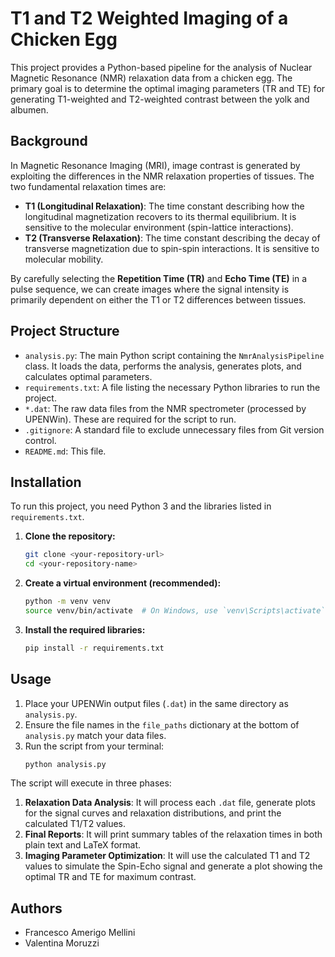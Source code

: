 # T1 and T2 Weighted Imaging of a Chicken Egg

This project provides a Python-based pipeline for the analysis of Nuclear Magnetic Resonance (NMR) relaxation data from a chicken egg. The primary goal is to determine the optimal imaging parameters (TR and TE) for generating T1-weighted and T2-weighted contrast between the yolk and albumen.

## Background

In Magnetic Resonance Imaging (MRI), image contrast is generated by exploiting the differences in the NMR relaxation properties of tissues. The two fundamental relaxation times are:
- **T1 (Longitudinal Relaxation)**: The time constant describing how the longitudinal magnetization recovers to its thermal equilibrium. It is sensitive to the molecular environment (spin-lattice interactions).
- **T2 (Transverse Relaxation)**: The time constant describing the decay of transverse magnetization due to spin-spin interactions. It is sensitive to molecular mobility.

By carefully selecting the **Repetition Time (TR)** and **Echo Time (TE)** in a pulse sequence, we can create images where the signal intensity is primarily dependent on either the T1 or T2 differences between tissues.

## Project Structure

- `analysis.py`: The main Python script containing the `NmrAnalysisPipeline` class. It loads the data, performs the analysis, generates plots, and calculates optimal parameters.
- `requirements.txt`: A file listing the necessary Python libraries to run the project.
- `*.dat`: The raw data files from the NMR spectrometer (processed by UPENWin). These are required for the script to run.
- `.gitignore`: A standard file to exclude unnecessary files from Git version control.
- `README.md`: This file.

## Installation

To run this project, you need Python 3 and the libraries listed in `requirements.txt`.

1.  **Clone the repository:**
    ```bash
    git clone <your-repository-url>
    cd <your-repository-name>
    ```

2.  **Create a virtual environment (recommended):**
    ```bash
    python -m venv venv
    source venv/bin/activate  # On Windows, use `venv\Scripts\activate`
    ```

3.  **Install the required libraries:**
    ```bash
    pip install -r requirements.txt
    ```

## Usage

1.  Place your UPENWin output files (`.dat`) in the same directory as `analysis.py`.
2.  Ensure the file names in the `file_paths` dictionary at the bottom of `analysis.py` match your data files.
3.  Run the script from your terminal:
    ```bash
    python analysis.py
    ```

The script will execute in three phases:
1.  **Relaxation Data Analysis**: It will process each `.dat` file, generate plots for the signal curves and relaxation distributions, and print the calculated T1/T2 values.
2.  **Final Reports**: It will print summary tables of the relaxation times in both plain text and LaTeX format.
3.  **Imaging Parameter Optimization**: It will use the calculated T1 and T2 values to simulate the Spin-Echo signal and generate a plot showing the optimal TR and TE for maximum contrast.

## Authors

- Francesco Amerigo Mellini
- Valentina Moruzzi
